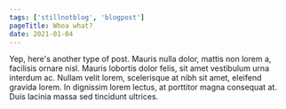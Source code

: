 ```yaml
---
tags: ['stillnotblog', 'blogpost']
pageTitle: Whoa what?
date: 2021-01-04
---
```


Yep, here's another type of post. Mauris nulla dolor, mattis non lorem a, facilisis ornare nisl. Mauris lobortis dolor felis, sit amet vestibulum urna interdum ac. Nullam velit lorem, scelerisque at nibh sit amet, eleifend gravida lorem. In dignissim lorem lectus, at porttitor magna consequat at. Duis lacinia massa sed tincidunt ultrices.
